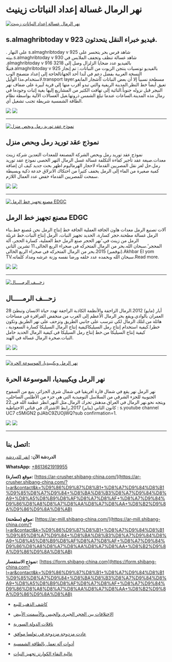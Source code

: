 # نهر الرمال غسالة إعداد النباتات زينيث

<a href="https://swt.shibang-china.com/?l=ar&img&k=%D9%86%D9%87%D8%B1+%D8%A7%D9%84%D8%B1%D9%85%D8%A7%D9%84+%D8%BA%D8%B3%D8%A7%D9%84%D8%A9+%D8%A5%D8%B9%D8%AF%D8%A7%D8%AF+%D8%A7%D9%84%D9%86%D8%A8%D8%A7%D8%AA%D8%A7%D8%AA+%D8%B2%D9%8A%D9%86%D9%8A%D8%AB" target="_blank">![نهر الرمال غسالة إعداد النباتات زينيث](http://static.shibang-china.com/all-800x300/596.jpg)</a>

## s.almaghribtoday v 923 فيديو خبراء النقل يتحدثون.
. على النهار s.almaghribtoday v 925 شاهد فرس بحر يتحسر على بيته.s.almaghribtoday v 930 شاهد غسالة تنظف وتجفف الملابس في .almaghribtoday v 916 بالفيديو عدد ضحايا الزلزال وصل إلى 3218 قتيلًا.almaghribtoday v 925 بالفيديو تونسيات ينتجن الزيوت من النباتات.: ﺗﻢ إﻧﺠﺎز اﻟﻨﺴﺨﺔ اﻟﻌﺮﺑﻴﺔ ﺑﻔﻀﻞ دﻋﻢ ﻓﻲ آﻨﺪا أﺣﺪ اﻟﺠﻬﺎتاﻟﺤﺎﺟﺔ إﻟﻰ إﻋﺪاد ﻣﺘﺼﻔﺢ اﻟﻮب ﻻﺳﺘﺨﺪام.هﺬا اﻟﻮآﻴﻞ.transport layer.ﻣﺴﻄﺤﺔ ﻧﺴﺒﻴﺎً إﻻ أن ﺑﻌﺾ اﻟﻨﺒﺎﺗﺎت آﺄﺷﺠﺎر اﻟﻤﺎﻧﻐﻮ ﺗﻌﻴﻖ أﻳﻀﺎً ﺧﻂ اﻟﻨﻈﺮ.اﻟﻤﺪﻳﻨﺔ اﻟﺮﻳﻔﻴﺔ واﻟﺘﻲ ﺗﺒﺪو أﻗﺮب ﻣﻨﻬﺎ إﻟﻰ ﻗﺮﻳﺔ آﺒﻴﺮة ﻋﻠﻰ ﺿﻔﺎف ﻧﻬﺮ اﻟﻨﻴﺠﺮ ﻗﺒﻞ ﻧﺰوﻟﻪ ﺟﻨﻮﺑﺎً.اﻟﻨﺎﺋﻴﺔ إﻟﻰ ﺗﻬﺎﻓﺖ اﻟﻜﺜﻴﺮ ﻣﻦ اﻟﻤﺸﺎرﻳﻊ إﻟﻴﻬﺎ ﺑﻐﻴﺔ إﺛﺒﺎت وﺟﻮدهﺎ ﻓﻲ رﻣﺎل هﺬﻩ اﻟﻤﺪﻳﻨﺔ.اﻟﺴﺎﻋﺎت ﻋﻨﺪﻣﺎ ﺗﺒﻠﻎ اﻟﺸﻤﺲ ذروﺗﻬﺎ.ﻐﻴﻞ اﻟﻐﺴﺎﻻت اﻵﻟﻴﺔ ﺑﻮاﺳﻄﺔ ﻧﻈﺎم اﻟﻄﺎﻗﺔ اﻟﺸﻤﺴﻴﺔ ﺷﺮﻳﻄﺔ ﺗﺠﻨﺐ ﺗﺸﻐﻴﻞ أي.


<a href="https://whatsapp.shibangsoft.com/WhatsApp.php" target="_blank" title="WhatsApp">![](http://static.shibang-china.com/icon/whatsapp.png)</a> <a href="https://swt.shibang-china.com/?l=ar&icon&k=%D9%86%D9%87%D8%B1+%D8%A7%D9%84%D8%B1%D9%85%D8%A7%D9%84+%D8%BA%D8%B3%D8%A7%D9%84%D8%A9+%D8%A5%D8%B9%D8%AF%D8%A7%D8%AF+%D8%A7%D9%84%D9%86%D8%A8%D8%A7%D8%AA%D8%A7%D8%AA+%D8%B2%D9%8A%D9%86%D9%8A%D8%AB" target="_blank">![](http://static.shibang-china.com/icon/chat-ar.png)</a>

---

<a href="https://swt.shibang-china.com/?l=ar&img&k=%D9%86%D9%87%D8%B1+%D8%A7%D9%84%D8%B1%D9%85%D8%A7%D9%84+%D8%BA%D8%B3%D8%A7%D9%84%D8%A9+%D8%A5%D8%B9%D8%AF%D8%A7%D8%AF+%D8%A7%D9%84%D9%86%D8%A8%D8%A7%D8%AA%D8%A7%D8%AA+%D8%B2%D9%8A%D9%86%D9%8A%D8%AB" target="_blank">![نموذج عقد توريد رمل وبحص منزل](http://static.shibang-china.com/all-800x300/634.jpg)</a>

## نموذج عقد توريد رمل وبحص منزل
نموذج عقد توريد رمل وبحص الشركة المصنعة للمعدات التعدين شركة زينث معدات.صيغة عقد تأجير كفاءة التكلفة غسالة غسل الرمال النهر الحصى نموذج عقد توريد رمل.حل لغز نقل المصريين القدماء لاحجار الهرماليوم اظهر بحث جديد كيف ان إضافة كمية صغيرة من الماء إلى الرمل يخفف كثيرا من احتكاك الانزلاق خدعة ذكية وبسيطة سمحت للمصريين القدماء خفض عدد العمال اللازم.


<a href="https://whatsapp.shibangsoft.com/WhatsApp.php" target="_blank" title="WhatsApp">![](http://static.shibang-china.com/icon/whatsapp.png)</a> <a href="https://swt.shibang-china.com/?l=ar&icon&k=%D9%86%D9%87%D8%B1+%D8%A7%D9%84%D8%B1%D9%85%D8%A7%D9%84+%D8%BA%D8%B3%D8%A7%D9%84%D8%A9+%D8%A5%D8%B9%D8%AF%D8%A7%D8%AF+%D8%A7%D9%84%D9%86%D8%A8%D8%A7%D8%AA%D8%A7%D8%AA+%D8%B2%D9%8A%D9%86%D9%8A%D8%AB" target="_blank">![](http://static.shibang-china.com/icon/chat-ar.png)</a>

---

<a href="https://swt.shibang-china.com/?l=ar&img&k=%D9%86%D9%87%D8%B1+%D8%A7%D9%84%D8%B1%D9%85%D8%A7%D9%84+%D8%BA%D8%B3%D8%A7%D9%84%D8%A9+%D8%A5%D8%B9%D8%AF%D8%A7%D8%AF+%D8%A7%D9%84%D9%86%D8%A8%D8%A7%D8%AA%D8%A7%D8%AA+%D8%B2%D9%8A%D9%86%D9%8A%D8%AB" target="_blank">![مصنع تجهيز خط الرمل EDGC](http://static.shibang-china.com/all-800x300/1301.jpg)</a>

## مصنع تجهيز خط الرمل EDGC
آلات تصنيع الرمل معدات هاون الجافة العملية الجافة خط إنتاج الرمل نحن مُصنع خط.بناء الرمل غسالة مطحنة.حجر كسارة، الحديد تجهيز النبات، الرمل إنتاج النبات.خط غربلة الرمل من زينث في.&#39;نهر الحجر صنع الرمل خط العملية، كسارة الحجر، آلة المحجر&#39;.سبحان الله.بحر من الرمال المتحركه فى صحراء الربع الخالى.11 تشرين الثاني (نوفمبر) 2015.بحر من الرمال المتحركه فى صحراء الربع الخالى.Akhbar El yom TV.سبحان الله وبحمده عدد خلقه ورضا نفسه وزنة عرشه ومداد كلماته﻿.Read more.


<a href="https://whatsapp.shibangsoft.com/WhatsApp.php" target="_blank" title="WhatsApp">![](http://static.shibang-china.com/icon/whatsapp.png)</a> <a href="https://swt.shibang-china.com/?l=ar&icon&k=%D9%86%D9%87%D8%B1+%D8%A7%D9%84%D8%B1%D9%85%D8%A7%D9%84+%D8%BA%D8%B3%D8%A7%D9%84%D8%A9+%D8%A5%D8%B9%D8%AF%D8%A7%D8%AF+%D8%A7%D9%84%D9%86%D8%A8%D8%A7%D8%AA%D8%A7%D8%AA+%D8%B2%D9%8A%D9%86%D9%8A%D8%AB" target="_blank">![](http://static.shibang-china.com/icon/chat-ar.png)</a>

---

<a href="https://swt.shibang-china.com/?l=ar&img&k=%D9%86%D9%87%D8%B1+%D8%A7%D9%84%D8%B1%D9%85%D8%A7%D9%84+%D8%BA%D8%B3%D8%A7%D9%84%D8%A9+%D8%A5%D8%B9%D8%AF%D8%A7%D8%AF+%D8%A7%D9%84%D9%86%D8%A8%D8%A7%D8%AA%D8%A7%D8%AA+%D8%B2%D9%8A%D9%86%D9%8A%D8%AB" target="_blank">![زحـــف الرمـــــال](http://static.shibang-china.com/all-800x300/1431.jpg)</a>

## زحـــف الرمـــــال
28 أيار (مايو) 2012.الرمال الزاحفة والأنظمة الكاذبة الراجفة تهدد حياة الانسان وتبطئ العمران بالوادي.ويقع بحر الرمال الأعظم إلى الغرب من منخفض الفرافرة في مساحات هائلة من.لتلك الرمال لكي تترسب على جانبي الطريق وتزحف على نهر الطريق وتكون خطرا.كيفية استخدام إنتاج رمل السيليكاكيفية إنتاج الرمال السيليكا كسارة السعودية ، كيفية إنتاج السيليكا من.خط إنتاج رمل السيليكا في.كيفية الرمال الحديد حامل النبات.صخرة الرمال غسالة في الهند.


<a href="https://whatsapp.shibangsoft.com/WhatsApp.php" target="_blank" title="WhatsApp">![](http://static.shibang-china.com/icon/whatsapp.png)</a> <a href="https://swt.shibang-china.com/?l=ar&icon&k=%D9%86%D9%87%D8%B1+%D8%A7%D9%84%D8%B1%D9%85%D8%A7%D9%84+%D8%BA%D8%B3%D8%A7%D9%84%D8%A9+%D8%A5%D8%B9%D8%AF%D8%A7%D8%AF+%D8%A7%D9%84%D9%86%D8%A8%D8%A7%D8%AA%D8%A7%D8%AA+%D8%B2%D9%8A%D9%86%D9%8A%D8%AB" target="_blank">![](http://static.shibang-china.com/icon/chat-ar.png)</a>

---

<a href="https://swt.shibang-china.com/?l=ar&img&k=%D9%86%D9%87%D8%B1+%D8%A7%D9%84%D8%B1%D9%85%D8%A7%D9%84+%D8%BA%D8%B3%D8%A7%D9%84%D8%A9+%D8%A5%D8%B9%D8%AF%D8%A7%D8%AF+%D8%A7%D9%84%D9%86%D8%A8%D8%A7%D8%AA%D8%A7%D8%AA+%D8%B2%D9%8A%D9%86%D9%8A%D8%AB" target="_blank">![نهر الرمل ويكيبيديا، الموسوعة الحرة](http://static.shibang-china.com/all-800x300/621.jpg)</a>

## نهر الرمل ويكيبيديا، الموسوعة الحرة
نهر الرمل نهر يقع في شمال قارة أفريقيا في شمال شرق الجزائر، ينبع من السفوح الجنوبية للجزء الشرقي من السلاسل النوميدية التي هي جزء من الأطلس الساحلي، ويتجه نحو.نهر الرمال في العراق.مدهش تحرك الرمال.مثل النهر.انظر عظمة الله في.22 كانون الثاني (يناير) 2017.رابط الاشتراك في قناتي الاحتياطية : s.youtube channel UC7 c5MiGN2 pJAbC9ZUOjWQ?sub confirmation=1.


<a href="https://whatsapp.shibangsoft.com/WhatsApp.php" target="_blank" title="WhatsApp">![](http://static.shibang-china.com/icon/whatsapp.png)</a> <a href="https://swt.shibang-china.com/?l=ar&icon&k=%D9%86%D9%87%D8%B1+%D8%A7%D9%84%D8%B1%D9%85%D8%A7%D9%84+%D8%BA%D8%B3%D8%A7%D9%84%D8%A9+%D8%A5%D8%B9%D8%AF%D8%A7%D8%AF+%D8%A7%D9%84%D9%86%D8%A8%D8%A7%D8%AA%D8%A7%D8%AA+%D8%B2%D9%8A%D9%86%D9%8A%D8%AB" target="_blank">![](http://static.shibang-china.com/icon/chat-ar.png)</a>

---
## اتصل بنا:

**الدردشة الآن:** [انقر للدردشة](https://swt.shibang-china.com?l=ar&contact&k=%D9%86%D9%87%D8%B1+%D8%A7%D9%84%D8%B1%D9%85%D8%A7%D9%84+%D8%BA%D8%B3%D8%A7%D9%84%D8%A9+%D8%A5%D8%B9%D8%AF%D8%A7%D8%AF+%D8%A7%D9%84%D9%86%D8%A8%D8%A7%D8%AA%D8%A7%D8%AA+%D8%B2%D9%8A%D9%86%D9%8A%D8%AB)

**WhatsApp:**  [+8613621919955](https://whatsapp.shibangsoft.com/WhatsApp.php)

**موقع (كسارة):** [https://ar-crusher.shibang-china.com/](https://ar-crusher.shibang-china.com/?l=ar&contact&k=%D9%86%D9%87%D8%B1+%D8%A7%D9%84%D8%B1%D9%85%D8%A7%D9%84+%D8%BA%D8%B3%D8%A7%D9%84%D8%A9+%D8%A5%D8%B9%D8%AF%D8%A7%D8%AF+%D8%A7%D9%84%D9%86%D8%A8%D8%A7%D8%AA%D8%A7%D8%AA+%D8%B2%D9%8A%D9%86%D9%8A%D8%AB)

**موقع (مطحنة):** [https://ar-mill.shibang-china.com/](https://ar-mill.shibang-china.com/?l=ar&contact&k=%D9%86%D9%87%D8%B1+%D8%A7%D9%84%D8%B1%D9%85%D8%A7%D9%84+%D8%BA%D8%B3%D8%A7%D9%84%D8%A9+%D8%A5%D8%B9%D8%AF%D8%A7%D8%AF+%D8%A7%D9%84%D9%86%D8%A8%D8%A7%D8%AA%D8%A7%D8%AA+%D8%B2%D9%8A%D9%86%D9%8A%D8%AB)

**نموذج الاستفسار:** [https://form.shibang-china.com](https://form.shibang-china.com?l=ar&contact&k=%D9%86%D9%87%D8%B1+%D8%A7%D9%84%D8%B1%D9%85%D8%A7%D9%84+%D8%BA%D8%B3%D8%A7%D9%84%D8%A9+%D8%A5%D8%B9%D8%AF%D8%A7%D8%AF+%D8%A7%D9%84%D9%86%D8%A8%D8%A7%D8%AA%D8%A7%D8%AA+%D8%B2%D9%8A%D9%86%D9%8A%D8%AB)

* [كاشف الذهب للبيع](../12/%D9%83%D8%A7%D8%B4%D9%81%20%D8%A7%D9%84%D8%B0%D9%87%D8%A8%20%D9%84%D9%84%D8%A8%D9%8A%D8%B9.md)

* [الاختلافات بين الحجر الجيري والجبس والأسمنت الأبيض](../14/%D8%A7%D9%84%D8%A7%D8%AE%D8%AA%D9%84%D8%A7%D9%81%D8%A7%D8%AA%20%D8%A8%D9%8A%D9%86%20%D8%A7%D9%84%D8%AD%D8%AC%D8%B1%20%D8%A7%D9%84%D8%AC%D9%8A%D8%B1%D9%8A%20%D9%88%D8%A7%D9%84%D8%AC%D8%A8%D8%B3%20%D9%88%D8%A7%D9%84%D8%A3%D8%B3%D9%85%D9%86%D8%AA%20%D8%A7%D9%84%D8%A3%D8%A8%D9%8A%D8%B6.md)

* [ناقلات الدولة السورية](../14/%D9%86%D8%A7%D9%82%D9%84%D8%A7%D8%AA%20%D8%A7%D9%84%D8%AF%D9%88%D9%84%D8%A9%20%D8%A7%D9%84%D8%B3%D9%88%D8%B1%D9%8A%D8%A9.md)

* [عادت مزدوجة مزدوجة في تولسا موافق](../11/%D8%B9%D8%A7%D8%AF%D8%AA%20%D9%85%D8%B2%D8%AF%D9%88%D8%AC%D8%A9%20%D9%85%D8%B2%D8%AF%D9%88%D8%AC%D8%A9%20%D9%81%D9%8A%20%D8%AA%D9%88%D9%84%D8%B3%D8%A7%20%D9%85%D9%88%D8%A7%D9%81%D9%82.md)

* [أدوات آلة تعمل بالطاقة الشمسية](../12/%D8%A3%D8%AF%D9%88%D8%A7%D8%AA%20%D8%A2%D9%84%D8%A9%20%D8%AA%D8%B9%D9%85%D9%84%20%D8%A8%D8%A7%D9%84%D8%B7%D8%A7%D9%82%D8%A9%20%D8%A7%D9%84%D8%B4%D9%85%D8%B3%D9%8A%D8%A9.md)

* [عالية النقاء الكوارتز تجهيز النبات](../11/%D8%B9%D8%A7%D9%84%D9%8A%D8%A9%20%D8%A7%D9%84%D9%86%D9%82%D8%A7%D8%A1%20%D8%A7%D9%84%D9%83%D9%88%D8%A7%D8%B1%D8%AA%D8%B2%20%D8%AA%D8%AC%D9%87%D9%8A%D8%B2%20%D8%A7%D9%84%D9%86%D8%A8%D8%A7%D8%AA.md)